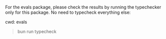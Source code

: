 For the evals package, please check the results by running the typechecker only for this package. No need to typecheck everything else:

cwd: evals
> bun run typecheck